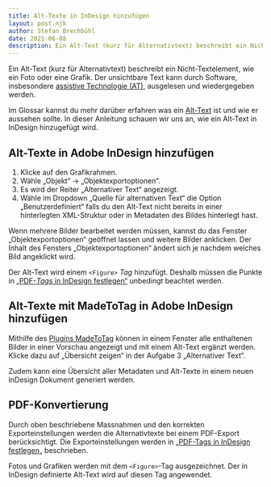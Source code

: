 ```yaml
---
title: Alt-Texte in InDesign hinzufügen
layout: post.njk
author: Stefan Brechbühl
date: 2021-06-08
description: Ein Alt-Text (kurz für Alternativtext) beschreibt ein Nicht-Textelement, wie ein Foto oder eine Grafik. In dieser Anleitung schauen wir uns an, wie ein Alt-Text in Word hinzugefügt wird.
---
```


Ein Alt-Text (kurz für Alternativtext) beschreibt ein Nicht-Textelement, wie ein Foto oder eine Grafik. Der unsichtbare Text kann durch Software, insbesondere [assistive Technologie (AT)](/de/glossary/#assistive-technologie), ausgelesen und wiedergegeben werden.

Im Glossar kannst du mehr darüber erfahren was ein [Alt-Text](/de/glossary/#alt-text) ist und wie er aussehen sollte. In dieser Anleitung schauen wir uns an, wie ein Alt-Text in InDesign hinzugefügt wird.

## Alt-Texte in Adobe InDesign hinzufügen

1. Klicke auf den Grafikrahmen.
2. Wähle „Objekt“ → „Objektexportoptionen“.
3. Es wird der Reiter „Alternativer Text“ angezeigt.
4. Wähle im Dropdown „Quelle für alternativen Text“ die Option „Benutzerdefiniert“ falls du den Alt-Text nicht bereits in einer hinterlegten XML-Struktur oder in Metadaten des Bildes hinterlegt hast.

<p class="note">
  Wenn mehrere Bilder bearbeitet werden müssen, kannst du das Fenster „Objektexportoptionen“
  geöffnet lassen und weitere Bilder anklicken. Der Inhalt des Fensters „Objektexportoptionen“
  ändert sich je nachdem welches Bild angeklickt wird.
</p>

Der Alt-Text wird einem `<Figure>` _Tag_ hinzufügt. Deshalb müssen die Punkte in [„PDF-_Tags_ in InDesign festlegen“](/de/basics/indesign/defining-pdf-tags-in-indesign/) unbedingt beachtet werden.

## Alt-Texte mit MadeToTag in Adobe InDesign hinzufügen

Mithilfe des [Plugins MadeToTag](https://www.axaio.com/doku.php/de:products:madetotag) können in einem Fenster alle enthaltenen Bilder in einer Vorschau angezeigt und mit einem Alt-Text ergänzt werden. Klicke dazu auf „Übersicht zeigen“ in der Aufgabe 3 „Alternativer Text“.

Zudem kann eine Übersicht aller Metadaten und Alt-Texte in einem neuen InDesign Dokument generiert werden.

## PDF-Konvertierung

Durch oben beschriebene Massnahmen und den korrekten Exporteinstellungen werden die Alternativtexte bei einem PDF-Export berücksichtigt. Die Exporteinstellungen werden in [„PDF-Tags in InDesign festlegen„](/de/basics/indesign/defining-pdf-tags-in-indesign/) beschrieben.

<p class="note">
  Fotos und Grafiken werden mit dem <code>&lt;Figure&gt;</code>-Tag ausgezeichnet. Der in InDesign
  definierte Alt-Text wird auf diesen Tag angewendet.
</p>
